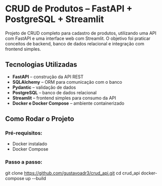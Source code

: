 # CRUD de Produtos – FastAPI + PostgreSQL + Streamlit

Projeto de CRUD completo para cadastro de produtos, utilizando uma API com FastAPI e uma interface web com Streamlit. O objetivo foi praticar conceitos de backend, banco de dados relacional e integração com frontend simples.

## Tecnologias Utilizadas

- **FastAPI** – construção da API REST
- **SQLAlchemy** – ORM para comunicação com o banco
- **Pydantic** – validação de dados
- **PostgreSQL** – banco de dados relacional
- **Streamlit** – frontend simples para consumo da API
- **Docker e Docker Compose** – ambiente containerizado

## Como Rodar o Projeto

### Pré-requisitos:
- Docker instalado
- Docker Compose

### Passo a passo:
git clone https://github.com/gustavoadr3/crud_api.git
cd crud_api
docker-compose up --build
